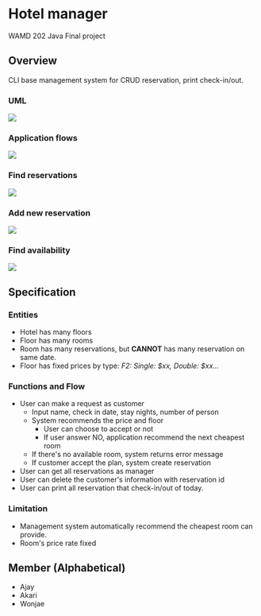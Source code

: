 # Hotel manager
WAMD 202 Java Final project

## Overview
CLI base management system for CRUD reservation, print check-in/out.

### UML
![](https://raw.githubusercontent.com/rowaxl/HotelManager/master/docs/UML.png)

### Application flows
![](https://github.com/rowaxl/HotelManager/blob/master/docs/Overview.png?raw=true)

### Find reservations
![](https://github.com/rowaxl/HotelManager/blob/master/docs/printReservation.png?raw=true)

### Add new reservation
![](https://github.com/rowaxl/HotelManager/blob/master/docs/new-reservation.png?raw=true)

### Find availability
![](docs/findAvailable.png)


## Specification
### Entities
- Hotel has many floors
- Floor has many rooms
- Room has many reservations, but **CANNOT** has many reservation on same date.
- Floor has fixed prices by type: _F2: Single: $xx, Double: $xx..._

### Functions and Flow
- User can make a request as customer
  - Input name, check in date, stay nights, number of person
  - System recommends the price and floor
    - User can choose to accept or not
    - If user answer NO, application recommend the next cheapest room  
  - If there's no available room, system returns error message
  - If customer accept the plan, system create reservation
- User can get all reservations as manager
- User can delete the customer's information with reservation id
- User can print all reservation that check-in/out of today.

### Limitation
- Management system automatically recommend the cheapest room can provide.
- Room's price rate fixed

## Member (Alphabetical)
- Ajay
- Akari
- Wonjae
